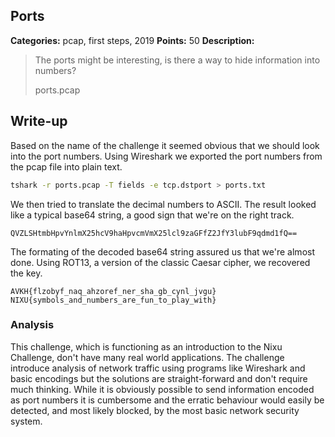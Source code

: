 ## Ports

**Categories:** pcap, first steps, 2019
**Points:** 50
**Description:**

>  The ports might be interesting, is there a way to hide information into numbers?
>  
>  
>  ports.pcap
>  


## Write-up

Based on the name of the challenge it seemed obvious that we should look into the port numbers. Using Wireshark we exported the port numbers from the pcap file into plain text.

```bash
tshark -r ports.pcap -T fields -e tcp.dstport > ports.txt
```

We then tried to translate the decimal numbers to ASCII. The result looked like a typical base64 string, a good sign that we're on the right track.

```
QVZLSHtmbHpvYnlmX25hcV9haHpvcmVmX25lcl9zaGFfZ2JfY3lubF9qdmd1fQ==
```

The formating of the decoded base64 string assured us that we're almost done. Using ROT13, a version of the classic Caesar cipher, we recovered the key.

```
AVKH{flzobyf_naq_ahzoref_ner_sha_gb_cynl_jvgu}
NIXU{symbols_and_numbers_are_fun_to_play_with}
```

### Analysis

This challenge, which is functioning as an introduction to the Nixu Challenge, don't have many real world applications. The challenge introduce analysis of network traffic using programs like Wireshark and basic encodings but the solutions are straight-forward and don't require much thinking. While it is obviously possible to send information encoded as port numbers it is cumbersome and the erratic behaviour would easily be detected, and most likely blocked, by the most basic network security system.

